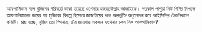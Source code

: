 আফগানিস্তান দলে মুজিবের পরিবর্তে ডাকা হয়েছে ওপেনার হজরতউল্লাহ জাজাইকে। গতকাল পাপুয়া নিউ গিনির বিপক্ষে আফগানিস্তানের জয়ের পর মুজিবের বিকল্প হিসেবে জাজাইয়ের দলে অন্তর্ভুক্তি অনুমোদন করে আইসিসির টেকনিক্যাল কমিটি। প্রশ্ন হচ্ছে, মুজিব তো স্পিনার, তাঁর জায়গায় একজন ওপেনার কেন নিল আফগানিস্তান?
